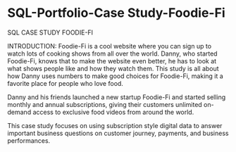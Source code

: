 # SQL-Portfolio-Case Study-Foodie-Fi
SQL CASE STUDY FOODIE-FI

INTRODUCTION:
Foodie-Fi is a cool website where you can sign up to watch lots of cooking shows from all over the world. Danny, who started Foodie-Fi, knows that to make the website even better, he has to look at what shows people like and how they watch them. This study is all about how Danny uses numbers to make good choices for Foodie-Fi, making it a favorite place for people who love food.

Danny and his friends launched a new startup Foodie-Fi and started selling monthly and annual subscriptions, giving their customers unlimited on-demand access to exclusive food videos from around the world.

This case study focuses on using subscription style digital data to answer important business questions on customer journey, payments, and business performances.
